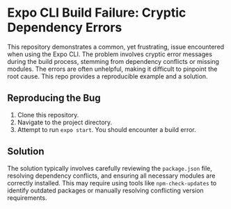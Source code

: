 # Expo CLI Build Failure: Cryptic Dependency Errors

This repository demonstrates a common, yet frustrating, issue encountered when using the Expo CLI.  The problem involves cryptic error messages during the build process, stemming from dependency conflicts or missing modules. The errors are often unhelpful, making it difficult to pinpoint the root cause.  This repo provides a reproducible example and a solution.

## Reproducing the Bug

1. Clone this repository.
2. Navigate to the project directory.
3. Attempt to run `expo start`.  You should encounter a build error.

## Solution

The solution typically involves carefully reviewing the `package.json` file, resolving dependency conflicts, and ensuring all necessary modules are correctly installed. This may require using tools like `npm-check-updates` to identify outdated packages or manually resolving conflicting version requirements.